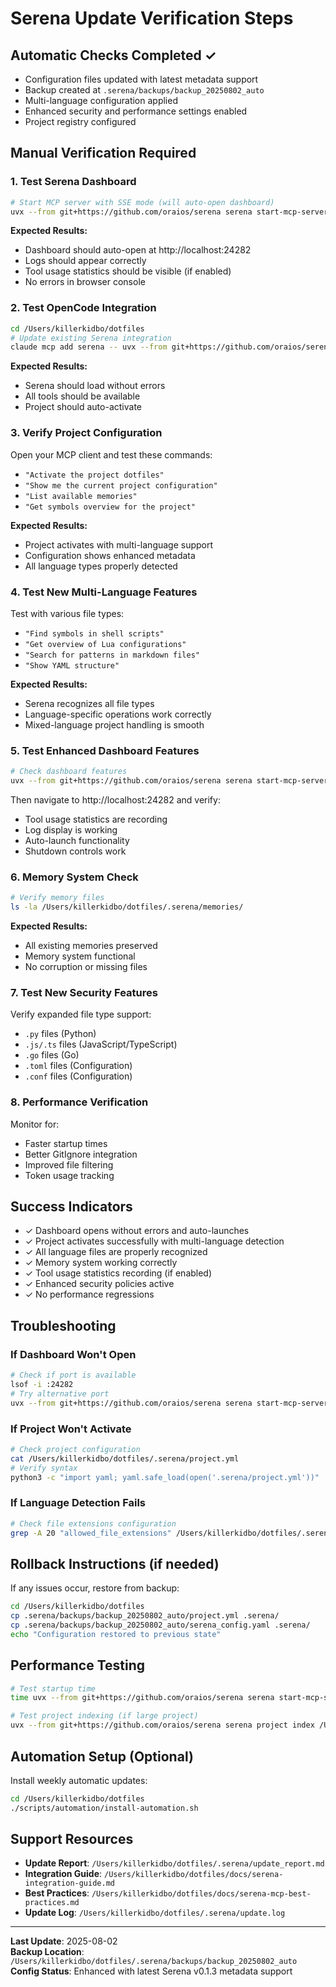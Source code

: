 # Serena Update Verification Steps

## Automatic Checks Completed ✓
- Configuration files updated with latest metadata support
- Backup created at `.serena/backups/backup_20250802_auto`
- Multi-language configuration applied
- Enhanced security and performance settings enabled
- Project registry configured

## Manual Verification Required

### 1. Test Serena Dashboard
```bash
# Start MCP server with SSE mode (will auto-open dashboard)
uvx --from git+https://github.com/oraios/serena serena start-mcp-server --transport sse --port 9121
```
**Expected Results:**
- Dashboard should auto-open at http://localhost:24282
- Logs should appear correctly
- Tool usage statistics should be visible (if enabled)
- No errors in browser console

### 2. Test OpenCode Integration
```bash
cd /Users/killerkidbo/dotfiles
# Update existing Serena integration
claude mcp add serena -- uvx --from git+https://github.com/oraios/serena serena start-mcp-server --context ide-assistant --project $(pwd)
```
**Expected Results:**
- Serena should load without errors
- All tools should be available
- Project should auto-activate

### 3. Verify Project Configuration
Open your MCP client and test these commands:
- `"Activate the project dotfiles"`
- `"Show me the current project configuration"`
- `"List available memories"`
- `"Get symbols overview for the project"`

**Expected Results:**
- Project activates with multi-language support
- Configuration shows enhanced metadata
- All language types properly detected

### 4. Test New Multi-Language Features
Test with various file types:
- `"Find symbols in shell scripts"`
- `"Get overview of Lua configurations"`
- `"Search for patterns in markdown files"`
- `"Show YAML structure"`

**Expected Results:**
- Serena recognizes all file types
- Language-specific operations work correctly
- Mixed-language project handling is smooth

### 5. Test Enhanced Dashboard Features
```bash
# Check dashboard features
uvx --from git+https://github.com/oraios/serena serena start-mcp-server --transport sse
```
Then navigate to http://localhost:24282 and verify:
- Tool usage statistics are recording
- Log display is working
- Auto-launch functionality
- Shutdown controls work

### 6. Memory System Check
```bash
# Verify memory files
ls -la /Users/killerkidbo/dotfiles/.serena/memories/
```
**Expected Results:**
- All existing memories preserved
- Memory system functional
- No corruption or missing files

### 7. Test New Security Features
Verify expanded file type support:
- `.py` files (Python)
- `.js/.ts` files (JavaScript/TypeScript)
- `.go` files (Go)
- `.toml` files (Configuration)
- `.conf` files (Configuration)

### 8. Performance Verification
Monitor for:
- Faster startup times
- Better GitIgnore integration
- Improved file filtering
- Token usage tracking

## Success Indicators
- ✓ Dashboard opens without errors and auto-launches
- ✓ Project activates successfully with multi-language detection
- ✓ All language files are properly recognized
- ✓ Memory system working correctly
- ✓ Tool usage statistics recording (if enabled)
- ✓ Enhanced security policies active
- ✓ No performance regressions

## Troubleshooting

### If Dashboard Won't Open
```bash
# Check if port is available
lsof -i :24282
# Try alternative port
uvx --from git+https://github.com/oraios/serena serena start-mcp-server --transport sse --port 9122
```

### If Project Won't Activate
```bash
# Check project configuration
cat /Users/killerkidbo/dotfiles/.serena/project.yml
# Verify syntax
python3 -c "import yaml; yaml.safe_load(open('.serena/project.yml'))"
```

### If Language Detection Fails
```bash
# Check file extensions configuration
grep -A 20 "allowed_file_extensions" /Users/killerkidbo/dotfiles/.serena/serena_config.yaml
```

## Rollback Instructions (if needed)
If any issues occur, restore from backup:
```bash
cd /Users/killerkidbo/dotfiles
cp .serena/backups/backup_20250802_auto/project.yml .serena/
cp .serena/backups/backup_20250802_auto/serena_config.yaml .serena/
echo "Configuration restored to previous state"
```

## Performance Testing
```bash
# Test startup time
time uvx --from git+https://github.com/oraios/serena serena start-mcp-server --help

# Test project indexing (if large project)
uvx --from git+https://github.com/oraios/serena serena project index /Users/killerkidbo/dotfiles
```

## Automation Setup (Optional)
Install weekly automatic updates:
```bash
cd /Users/killerkidbo/dotfiles
./scripts/automation/install-automation.sh
```

## Support Resources
- **Update Report**: `/Users/killerkidbo/dotfiles/.serena/update_report.md`
- **Integration Guide**: `/Users/killerkidbo/dotfiles/docs/serena-integration-guide.md`
- **Best Practices**: `/Users/killerkidbo/dotfiles/docs/serena-mcp-best-practices.md`
- **Update Log**: `/Users/killerkidbo/dotfiles/.serena/update.log`

---

**Last Update**: 2025-08-02  
**Backup Location**: `/Users/killerkidbo/dotfiles/.serena/backups/backup_20250802_auto`  
**Config Status**: Enhanced with latest Serena v0.1.3 metadata support
